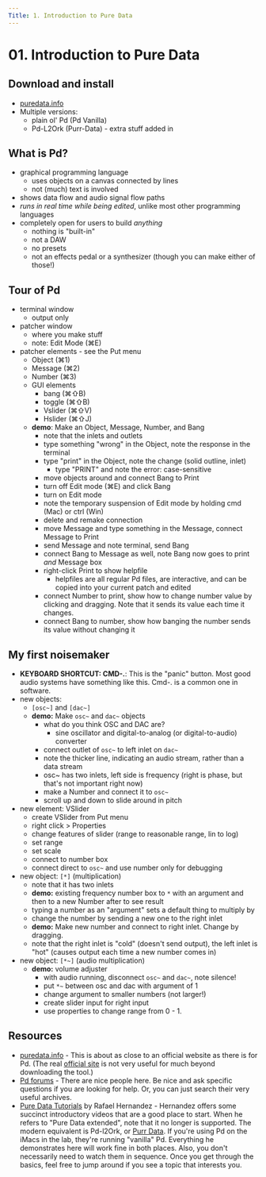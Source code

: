 ```yaml
---
Title: 1. Introduction to Pure Data
---
```


# 01. Introduction to Pure Data

## Download and install

- [puredata.info](http://puredata.info/)
- Multiple versions: 
	- plain ol' Pd (Pd Vanilla)
	- Pd-L2Ork (Purr-Data) - extra stuff added in

## What is Pd?

- graphical programming language
	- uses objects on a canvas connected by lines
	- not (much) text is involved
- shows data flow and audio signal flow paths
- _runs in real time while being edited_, unlike most other programming languages
- completely open for users to build _anything_
	- nothing is "built-in"
	- not a DAW
	- no presets
	- not an effects pedal or a synthesizer (though you can make either of those!)

## Tour of Pd

- terminal window
	- output only
- patcher window
	- where you make stuff
	- note: Edit Mode (⌘E)
- patcher elements - see the Put menu
	- Object (⌘1)
	- Message (⌘2)
	- Number (⌘3)
	- GUI elements 
		- bang (⌘⇧B)
		- toggle (⌘⇧B)
		- Vslider (⌘⇧V)
		- Hslider (⌘⇧J)
	- **demo**: Make an Object, Message, Number, and Bang
		- note that the inlets and outlets
		- type something "wrong" in the Object, note the response in the terminal
		- type "print" in the Object, note the change (solid outline, inlet)
			- type "PRINT" and note the error: case-sensitive
		- move objects around and connect Bang to Print
		- turn off Edit mode (⌘E) and click Bang
		- turn on Edit mode
		- note the temporary suspension of Edit mode by holding cmd (Mac) or ctrl (Win)
		- delete and remake connection
		- move Message and type something in the Message, connect Message to Print
		- send Message and note terminal, send Bang
		- connect Bang to Message as well, note Bang now goes to print _and_ Message box
		- right-click Print to show helpfile 
			- helpfiles are all regular Pd files, are interactive, and can be copied into your current patch and edited
		- connect Number to print, show how to change number value by clicking and dragging. Note that it sends its value each time it changes.
		- connect Bang to number, show how banging the number sends its value without changing it

## My first noisemaker

- **KEYBOARD SHORTCUT: CMD-.**: This is the "panic" button. Most good audio systems have something like this. Cmd-. is a common one in software.
- new objects: 
	- `[osc~]` and `[dac~]`
	- **demo:** Make `osc~` and `dac~` objects
		- what do you think OSC and DAC are? 
			- sine oscillator and digital-to-analog (or digital-to-audio) converter
		-  connect outlet of `osc~` to left inlet on `dac~`
		- note the thicker line, indicating an audio stream, rather than a data stream
		- osc~ has two inlets, left side is frequency (right is phase, but that's not important right now)
		- make a Number and connect it to `osc~`
		- scroll up and down to slide around in pitch
- new element: VSlider
	- create VSlider from Put menu
	- right click > Properties
	- change features of slider (range to reasonable range, lin to log)
	- set range
	- set scale
	- connect to number box
	- connect direct to `osc~` and use number only for debugging
- new object: `[*]` (multiplication)
	- note that it has two inlets
	- **demo:** existing frequency number box to `*` with an argument and then to a new Number after to see result
	- typing a number as an "argument" sets a default thing to multiply by
	- change the number by sending a new one to the right inlet
	- **demo:** Make new number and connect to right inlet. Change by dragging.
	- note that the right inlet is "cold" (doesn't send output), the left inlet is "hot" (causes output each time a new number comes in)
- new object: `[*~]` (audio multiplication)
	- **demo:** volume adjuster
		- with audio running, disconnect `osc~` and `dac~`, note silence!
		- put `*~` between osc and dac with argument of 1
		- change argument to smaller numbers (not larger!)
		- create slider input for right input
		- use properties to change range from 0 - 1. 

## Resources

- [puredata.info](http://puredata.info) - This is about as close to an official website as there is for Pd. (The real [official site](http://msp.ucsd.edu/) is not very useful for much beyond downloading the tool.)
- [Pd forums](https://forum.pdpatchrepo.info/) - There are nice people here. Be nice and ask specific questions if you are looking for help. Or, you can just search their very useful archives. 
- [Pure Data Tutorials](https://www.youtube.com/playlist?list=PL12DC9A161D8DC5DC) by Rafael Hernandez - Hernandez offers some succinct introductory videos that are a good place to start. When he refers to "Pure Data extended", note that it no longer is supported. The modern equivalent is Pd-l2Ork, or [Purr Data](https://github.com/jonwwilkes/purr-data/releases). If you're using Pd on the iMacs in the lab, they're running "vanilla" Pd. Everything he demonstrates here will work fine in both places. Also, you don't necessarily need to watch them in sequence. Once you get through the basics, feel free to jump around if you see a topic that interests you. 
